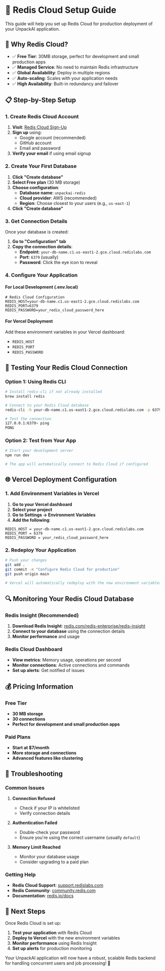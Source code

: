 # 🚀 Redis Cloud Setup Guide

This guide will help you set up Redis Cloud for production deployment of your UnpackAI application.

## 🎯 Why Redis Cloud?

- ✅ **Free Tier**: 30MB storage, perfect for development and small production apps
- ✅ **Managed Service**: No need to maintain Redis infrastructure
- ✅ **Global Availability**: Deploy in multiple regions
- ✅ **Auto-scaling**: Scales with your application needs
- ✅ **High Availability**: Built-in redundancy and failover

## 📋 Step-by-Step Setup

### 1. Create Redis Cloud Account

1. **Visit**: [Redis Cloud Sign-Up](https://redis.io/docs/latest/operate/rc/rc-quickstart/)
2. **Sign up** using:
   - Google account (recommended)
   - GitHub account
   - Email and password
3. **Verify your email** if using email signup

### 2. Create Your First Database

1. **Click "Create database"**
2. **Select Free plan** (30 MB storage)
3. **Choose configuration**:
   - **Database name**: `unpackai-redis`
   - **Cloud provider**: AWS (recommended)
   - **Region**: Choose closest to your users (e.g., `us-east-1`)
4. **Click "Create database"**

### 3. Get Connection Details

Once your database is created:

1. **Go to "Configuration" tab**
2. **Copy the connection details**:
   - **Endpoint**: `your-db-name.c1.us-east1-2.gce.cloud.redislabs.com`
   - **Port**: `6379` (usually)
   - **Password**: Click the eye icon to reveal

### 4. Configure Your Application

#### For Local Development (.env.local)
```env
# Redis Cloud Configuration
REDIS_HOST=your-db-name.c1.us-east1-2.gce.cloud.redislabs.com
REDIS_PORT=6379
REDIS_PASSWORD=your_redis_cloud_password_here
```

#### For Vercel Deployment
Add these environment variables in your Vercel dashboard:
- `REDIS_HOST`
- `REDIS_PORT`
- `REDIS_PASSWORD`

## 🔧 Testing Your Redis Cloud Connection

### Option 1: Using Redis CLI
```bash
# Install redis-cli if not already installed
brew install redis

# Connect to your Redis Cloud database
redis-cli -h your-db-name.c1.us-east1-2.gce.cloud.redislabs.com -p 6379 -a your_password

# Test the connection
127.0.0.1:6379> ping
PONG
```

### Option 2: Test from Your App
```bash
# Start your development server
npm run dev

# The app will automatically connect to Redis Cloud if configured
```

## 🌐 Vercel Deployment Configuration

### 1. Add Environment Variables in Vercel

1. **Go to your Vercel dashboard**
2. **Select your project**
3. **Go to Settings → Environment Variables**
4. **Add the following**:

```
REDIS_HOST = your-db-name.c1.us-east1-2.gce.cloud.redislabs.com
REDIS_PORT = 6379
REDIS_PASSWORD = your_redis_cloud_password_here
```

### 2. Redeploy Your Application

```bash
# Push your changes
git add .
git commit -m "Configure Redis Cloud for production"
git push origin main

# Vercel will automatically redeploy with the new environment variables
```

## 🔍 Monitoring Your Redis Cloud Database

### Redis Insight (Recommended)
1. **Download Redis Insight**: [redis.com/redis-enterprise/redis-insight](https://redis.com/redis-enterprise/redis-insight/)
2. **Connect to your database** using the connection details
3. **Monitor performance** and usage

### Redis Cloud Dashboard
- **View metrics**: Memory usage, operations per second
- **Monitor connections**: Active connections and commands
- **Set up alerts**: Get notified of issues

## 💰 Pricing Information

### Free Tier
- **30 MB storage**
- **30 connections**
- **Perfect for development and small production apps**

### Paid Plans
- **Start at $7/month**
- **More storage and connections**
- **Advanced features like clustering**

## 🔧 Troubleshooting

### Common Issues

1. **Connection Refused**
   - Check if your IP is whitelisted
   - Verify connection details

2. **Authentication Failed**
   - Double-check your password
   - Ensure you're using the correct username (usually `default`)

3. **Memory Limit Reached**
   - Monitor your database usage
   - Consider upgrading to a paid plan

### Getting Help
- **Redis Cloud Support**: [support.redislabs.com](https://support.redislabs.com)
- **Redis Community**: [community.redis.com](https://community.redis.com)
- **Documentation**: [redis.io/docs](https://redis.io/docs)

## 🚀 Next Steps

Once Redis Cloud is set up:

1. **Test your application** with Redis Cloud
2. **Deploy to Vercel** with the new environment variables
3. **Monitor performance** using Redis Insight
4. **Set up alerts** for production monitoring

Your UnpackAI application will now have a robust, scalable Redis backend for handling concurrent users and job processing! 🎉
